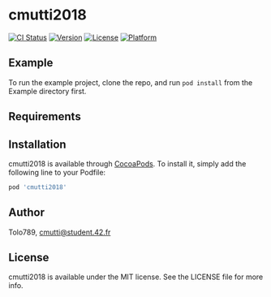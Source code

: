 # cmutti2018

[![CI Status](https://img.shields.io/travis/Tolo789/cmutti2018.svg?style=flat)](https://travis-ci.org/Tolo789/cmutti2018)
[![Version](https://img.shields.io/cocoapods/v/cmutti2018.svg?style=flat)](https://cocoapods.org/pods/cmutti2018)
[![License](https://img.shields.io/cocoapods/l/cmutti2018.svg?style=flat)](https://cocoapods.org/pods/cmutti2018)
[![Platform](https://img.shields.io/cocoapods/p/cmutti2018.svg?style=flat)](https://cocoapods.org/pods/cmutti2018)

## Example

To run the example project, clone the repo, and run `pod install` from the Example directory first.

## Requirements

## Installation

cmutti2018 is available through [CocoaPods](https://cocoapods.org). To install
it, simply add the following line to your Podfile:

```ruby
pod 'cmutti2018'
```

## Author

Tolo789, cmutti@student.42.fr

## License

cmutti2018 is available under the MIT license. See the LICENSE file for more info.
